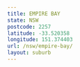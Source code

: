```yaml
---
title: EMPIRE BAY
state: NSW
postcode: 2257
latitude: -33.520358
longitude: 151.374403
url: /nsw/empire-bay/
layout: suburb
---
```

